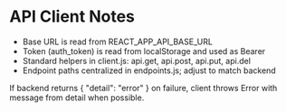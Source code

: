 # API Client Notes

- Base URL is read from REACT_APP_API_BASE_URL
- Token (auth_token) is read from localStorage and used as Bearer
- Standard helpers in client.js: api.get, api.post, api.put, api.del
- Endpoint paths centralized in endpoints.js; adjust to match backend

If backend returns { "detail": "error" } on failure, client throws Error with message from detail when possible.
